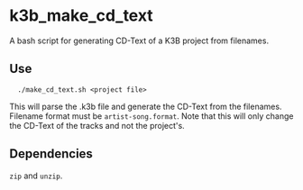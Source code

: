 # k3b_make_cd_text
A bash script for generating CD-Text of a K3B project from filenames.

## Use
```
  ./make_cd_text.sh <project file>
```
This will parse the .k3b file and generate the CD-Text from the filenames. Filename format must be `artist-song.format`. Note that this will only change the CD-Text of the tracks and not the project's.

## Dependencies
`zip` and `unzip`.
